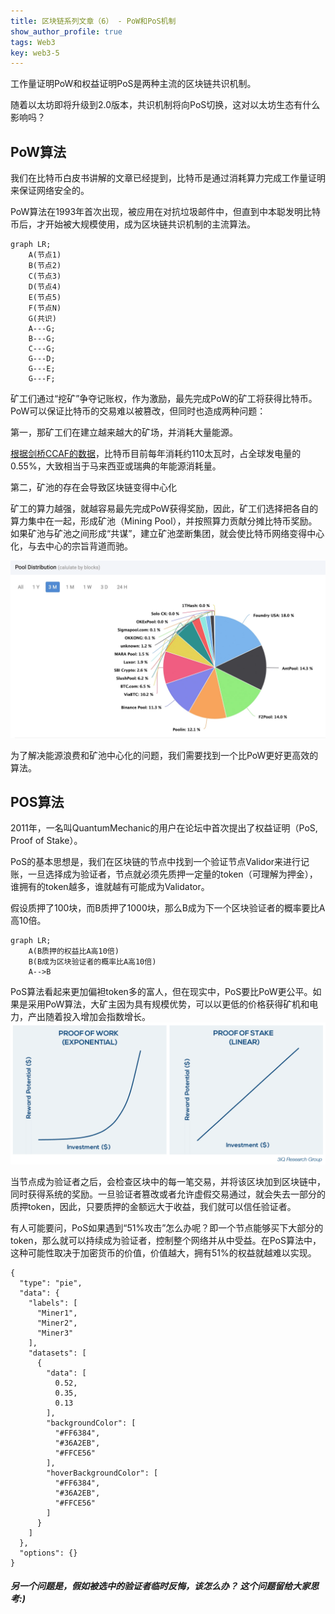 ```yaml
---
title: 区块链系列文章（6） - PoW和PoS机制
show_author_profile: true
tags: Web3
key: web3-5
---
```


工作量证明PoW和权益证明PoS是两种主流的区块链共识机制。

随着以太坊即将升级到2.0版本，共识机制将向PoS切换，这对以太坊生态有什么影响吗？

<!--more-->

## PoW算法

我们在比特币白皮书讲解的文章已经提到，比特币是通过消耗算力完成工作量证明来保证网络安全的。

PoW算法在1993年首次出现，被应用在对抗垃圾邮件中，但直到中本聪发明比特币后，才开始被大规模使用，成为区块链共识机制的主流算法。

```mermaid
graph LR;
    A(节点1)
    B(节点2)
    C(节点3)
    D(节点4)
    E(节点5)
    F(节点N)
    G(共识)
    A---G;
    B---G;
    C---G;
    G---D;
    G---E;
    G---F;
```
矿工们通过“挖矿”争夺记账权，作为激励，最先完成PoW的矿工将获得比特币。PoW可以保证比特币的交易难以被篡改，但同时也造成两种问题：

第一，那矿工们在建立越来越大的矿场，并消耗大量能源。

[根据剑桥CCAF的数据](https://hbr.org/2021/05/how-much-energy-does-bitcoin-actually-consume)，比特币目前每年消耗约110太瓦时，占全球发电量的0.55%，大致相当于马来西亚或瑞典的年能源消耗量。

第二，矿池的存在会导致区块链变得中心化

矿工的算力越强，就越容易最先完成PoW获得奖励，因此，矿工们选择把各自的算力集中在一起，形成矿池（Mining Pool），并按照算力贡献分摊比特币奖励。如果矿池与矿池之间形成“共谋”，建立矿池垄断集团，就会使比特币网络变得中心化，与去中心的宗旨背道而驰。

![mining pool](https://github.com/darcy-fzh/darcy-fzh.github.io/raw/master/screenshots/miningPool.png)

为了解决能源浪费和矿池中心化的问题，我们需要找到一个比PoW更好更高效的算法。

## POS算法

2011年，一名叫QuantumMechanic的用户在论坛中首次提出了权益证明（PoS, Proof of Stake）。

PoS的基本思想是，我们在区块链的节点中找到一个验证节点Validor来进行记账，一旦选择成为验证者，节点就必须先质押一定量的token（可理解为押金），谁拥有的token越多，谁就越有可能成为Validator。

假设质押了100块，而B质押了1000块，那么B成为下一个区块验证者的概率要比A高10倍。

```mermaid
graph LR;
    A(B质押的权益比A高10倍)
    B(B成为区块验证者的概率比A高10倍)
    A-->B
```
PoS算法看起来更加偏袒token多的富人，但在现实中，PoS要比PoW更公平。如果是采用PoW算法，大矿主因为具有规模优势，可以以更低的价格获得矿机和电力，产出随着投入增加会指数增长。
![PoW_PoS](https://github.com/darcy-fzh/darcy-fzh.github.io/raw/master/screenshots/PoW_POS.png)

当节点成为验证者之后，会检查区块中的每一笔交易，并将该区块加到区块链中，同时获得系统的奖励。一旦验证者篡改或者允许虚假交易通过，就会失去一部分的质押token，因此，只要质押的金额远大于收益，我们就可以信任验证者。

有人可能要问，PoS如果遇到“51%攻击”怎么办呢？即一个节点能够买下大部分的token，那么就可以持续成为验证者，控制整个网络并从中受益。在PoS算法中，这种可能性取决于加密货币的价值，价值越大，拥有51%的权益就越难以实现。

```chart
{
  "type": "pie",
  "data": {
    "labels": [
      "Miner1",
      "Miner2",
      "Miner3"
    ],
    "datasets": [
      {
        "data": [
          0.52,
          0.35,
          0.13
        ],
        "backgroundColor": [
          "#FF6384",
          "#36A2EB",
          "#FFCE56"
        ],
        "hoverBackgroundColor": [
          "#FF6384",
          "#36A2EB",
          "#FFCE56"
        ]
      }
    ]
  },
  "options": {}
}
```
##### 另一个问题是，假如被选中的验证者临时反悔，该怎么办？ 这个问题留给大家思考:)